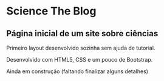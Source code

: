 # Science The Blog 

## Página inicial de um site sobre ciências

Primeiro layout desenvolvido sozinha sem ajuda de tutorial.

Desenvolvido com HTML5, CSS e um pouco de Bootstrap.

Ainda em construção (faltando finalizar alguns detalhes)